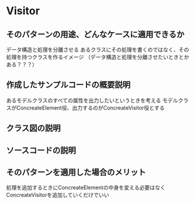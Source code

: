 # Visitor

## そのパターンの用途、どんなケースに適用できるか
データ構造と処理を分離させる
あるクラスにその処理を書くのではなく、その処理を持つクラスを作るイメージ
（データ構造と処理を分離させたいときとかある？？？）

## 作成したサンプルコードの概要説明
あるモデルクラスのすべての属性を出力したいというときを考える
モデルクラスがConcreateElement役、出力するのがConcreateVisitor役とする

## クラス図の説明

## ソースコードの説明

## そのパターンを適用した場合のメリット
処理を追加するときにConcreateElementの中身を変える必要はなく
ConcreateVisitorを追加していくだけでいい
